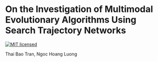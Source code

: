 # On the Investigation of Multimodal Evolutionary Algorithms Using Search Trajectory Networks
[![MIT licensed](https://img.shields.io/badge/license-MIT-brightgreen.svg)](LICENSE.md)

Thai Bao Tran, Ngoc Hoang Luong
